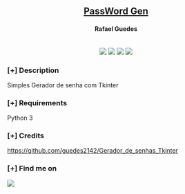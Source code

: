 <h2 align="center"><u>PassWord Gen</u></h2>

<h4 align="center"> Rafael Guedes </h4>

<p align="center">
<br>
    <img src="https://img.shields.io/badge/Open%20Source-Yes-orange?style=flat-square">
    <img src="https://img.shields.io/badge/Maintained-Yes-cyan?style=flat-square">
    <img src="https://img.shields.io/badge/Made%20In-Brazil-green?style=flat-square">
    <img src="https://img.shields.io/badge/Written%20In-Python-blue?style=flat-square">
</p>

### [+] Description
Simples Gerador de senha com Tkinter

### [+] Requirements
Python 3

### [+] Credits 
<a href="https://github.com/guedes2142/Gerador_de_senhas_Tkinter">https://github.com/guedes2142/Gerador_de_senhas_Tkinter</a>

### [+] Find me on 
<a href="mailto:rafaguedes.dev@gmailcom" target="_blank"><img src="https://img.shields.io/badge/Email-rafaguedes.dev@gmailcom-blue?style=for-the-badge&logo=gmail"></a>


